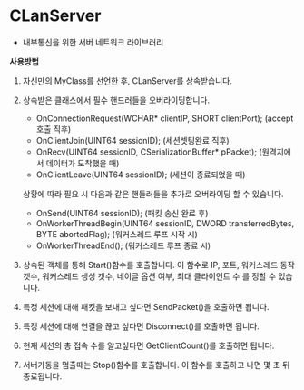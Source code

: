 # CLanServer
* 내부통신을 위한 서버 네트워크 라이브러리

**사용방법**
1. 자신만의 MyClass를 선언한 후, CLanServer를 상속받습니다.
2. 상속받은 클래스에서 필수 핸드러들을 오버라이딩합니다.
      - OnConnectionRequest(WCHAR* clientIP, SHORT clientPort); (accept호출 직후)
      - OnClientJoin(UINT64 sessionID); (세션셋팅완료 직후)
      - OnRecv(UINT64 sessionID, CSerializationBuffer* pPacket); (원격지에서 데이터가 도착했을 때)
      - OnClientLeave(UINT64 sessionID); (세션이 종료되었을 때)
      
    상황에 따라 필요 시 다음과 같은 핸들러들을 추가로 오버라이딩 할 수 있습니다.
      
      - OnSend(UINT64 sessionID); (패킷 송신 완료 후)
      - OnWorkerThreadBegin(UINT64 sessionID, DWORD transferredBytes, BYTE abortedFlag); (워커스레드 루프 시작 시)
      - OnWorkerThreadEnd(); (워커스레드 루프 종료 시)

3. 상속된 객체를 통해 Start()함수를 호출합니다. 이 함수로 IP, 포트, 워커스레드 동작 갯수, 워커스레드 생성 갯수, 네이글 옵션 여부, 최대 클라이언트 수 를 정할 수 있습니다.
4. 특정 세션에 대해 패킷을 보내고 싶다면 SendPacket()을 호출하면 됩니다.
5. 특정 세션에 대해 연결을 끊고 싶다면 Disconnect()를 호출하면 됩니다.
5. 현재 세션의 총 접속 수를 알고싶다면 GetClientCount()를 호출하면 됩니다.
4. 서버가동을 멈출때는 Stop()함수를 호출합니다. 이 함수를 호출하고 나면 몇 초 뒤 종료됩니다.
